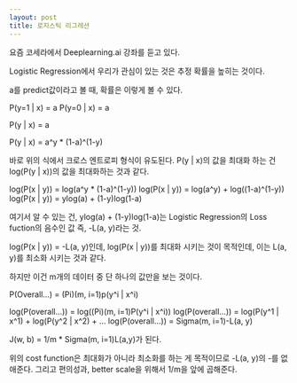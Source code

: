 ```yaml
---
layout: post
title: 로지스틱 리그레션
---
```

요즘 코세라에서 Deeplearning.ai 강좌를 듣고 있다.

Logistic Regression에서 우리가 관심이 있는 것은 추정 확률을 높히는 것이다.

a를 predict값이라고 볼 때, 확률은 이렇게 볼 수 있다.

P(y=1 | x) = a
P(y=0 | x) = a

P(y | x) = a

P(y | x) = a^y * (1-a)^(1-y)

바로 위의 식에서 크로스 엔트로피 형식이 유도된다.
P(y | x)의 값을 최대화 하는 건 log(P(y | x))의 값을 최대화하는 것과 같다.

log(P(x | y)) = log(a^y * (1-a)^(1-y))
log(P(x | y)) = log(a^y) + log((1-a)^(1-y))
log(P(x | y)) = ylog(a) + (1-y)log(1-a) 

여기서 알 수 있는 건, ylog(a) + (1-y)log(1-a)는 Logistic Regression의 Loss fuction의 음수인 값
즉, -L(a, y)라는 것.

log(P(x | y)) = -L(a, y)인데, log(P(x | y))를 최대화 시키는 것이 목적인데, 이는 L(a, y)를 최소화 시키는 것과 같다.

하지만 이건 m개의 데이터 중 단 하나의 값만을 보는 것이다.

P(Overall...) = (Pi)(m, i=1)p(y^i | x^i)

log(P(overall...)) = log((Pi)(m, i=1)P(y^i | x^i))
log(P(overall...)) = log(P(y^1 | x^1) + log(P(y^2 | x^2) + ...
log(P(overall...)) = Sigma(m, i=1)-L(a, y)

J(w, b) = 1/m * Sigma(m, i=1)L(a,y)가 된다.

위의 cost function은 최대화가 아니라 최소화를 하는 게 목적이므로 -L(a, y)의 -를 없애준다. 그리고 편의성과, better scale을 위해서
1/m을 앞에 곱해준다.



